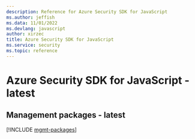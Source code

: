 ```yaml
---
description: Reference for Azure Security SDK for JavaScript
ms.author: jeffish
ms.data: 11/01/2022
ms.devlang: javascript
author: xirzec
title: Azure Security SDK for JavaScript
ms.service: security
ms.topic: reference
---
```

# Azure Security SDK for JavaScript - latest

## Management packages - latest
[!INCLUDE [mgmt-packages](security-mgmt-index.md)]